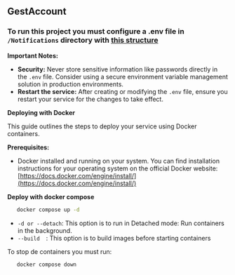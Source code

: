 ## GestAccount

### To run this project you must configure a .env file in `/Notifications` directory with  [this structure](Notifications/readme.md)

**Important Notes:**

* **Security:**  Never store sensitive information like passwords directly in the `.env` file. Consider using a secure environment variable management solution in production environments.
* **Restart the service:** After creating or modifying the `.env` file, ensure you restart your service for the changes to take effect.


**Deploying  with Docker**

This guide outlines the steps to deploy your service using Docker containers. 

**Prerequisites:**

* Docker installed and running on your system. You can find installation instructions for your operating system on the official Docker website: [https://docs.docker.com/engine/install/](https://docs.docker.com/engine/install/)

**Deploy with docker compose**


```bash
   docker compose up -d
   ```
* `-d or --detach`: This option is to run in Detached mode: Run containers in the background.
* `--build	`: This option is to build images before starting containers

To stop de containers you must run:

```bash
   docker compose down
   ```
